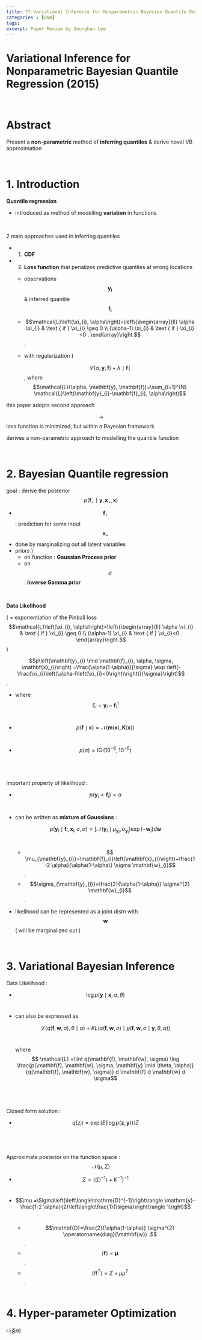 ```yaml
---
title: 77.Variational Inference for Nonparametric Bayesian Quantile Regression
categories : [BNN]
tags: 
excerpt: Paper Review by Seunghan Lee
---
```


<script src="https://cdn.mathjax.org/mathjax/latest/MathJax.js?config=TeX-AMS-MML_HTMLorMML" type="text/javascript"></script>

# Variational Inference for Nonparametric Bayesian Quantile Regression (2015)

<script src="https://cdn.mathjax.org/mathjax/latest/MathJax.js?config=TeX-AMS-MML_HTMLorMML" type="text/javascript"></script>

<br>

# Abstract

Present a **non-parametric** method of **inferring quantiles** & derive novel VB approximation

<br>

# 1. Introduction

**Quantile regression**

- introduced as method of modelling **variation** in functions

<br>

2 main approaches used in inferring quantiles

- 1) **CDF**

- 2) **Loss function** that penalizes predictive quantiles at wrong locations

  - observations $$\mathbf{y_i}$$ & inferred quantile $$\mathbf{f_i}$$
  - $$\mathcal{L}\left(\xi_{i}, \alpha\right)=\left\{\begin{array}{ll}
    \alpha \xi_{i} & \text { if } \xi_{i} \geq 0 \\
    (\alpha-1) \xi_{i} & \text { if } \xi_{i}<0 .
    \end{array}\right.$$.

  - with regularization )

    $$\mathcal{L}(\alpha, \mathbf{y}, \mathbf{f})+\lambda\mid\mathbf{f}\mid$$ ,  where $$\mathcal{L}(\alpha, \mathbf{y}, \mathbf{f})=\sum_{i=1}^{N} \mathcal{L}\left(\mathbf{y}_{i}-\mathbf{f}_{i}, \alpha\right)$$
    

this paper adopts second approach

$$\rightarrow$$ loss function is minimized, but within a Bayesian framework

derives a non-parametric approach to modelling the quantile function

<br>

# 2. Bayesian Quantile regression

goal : derive the posterior $$p\left(\mathbf{f}_{\star} \mid \mathbf{y}, \mathbf{x}_{\star}, \mathbf{x}\right)$$

- $$\mathbf{f}_{\star}$$  : prediction for some input $$\mathbf{x}_{\star}$$
- done by marginalizing out all latent variables
- priors )
  - on function : **Gaussian Process prior**
  - on $$\sigma$$ : **Inverse Gamma prior**

<br>

**Data Likelihood**

( = exponentiation of the Pinball loss $$\mathcal{L}\left(\xi_{i}, \alpha\right)=\left\{\begin{array}{ll}
\alpha \xi_{i} & \text { if } \xi_{i} \geq 0 \\
(\alpha-1) \xi_{i} & \text { if } \xi_{i}<0 .
\end{array}\right.$$ )

$$p\left(\mathbf{y}_{i} \mid \mathbf{f}_{i}, \alpha, \sigma, \mathbf{x}_{i}\right) =\frac{\alpha(1-\alpha)}{\sigma} \exp \left(-\frac{\xi_{i}\left(\alpha-I\left(\xi_{i}<0\right)\right)}{\sigma}\right)$$.

- where $$\xi_{i}=\mathbf{y}_{i}-\mathbf{f}_{i}^{1}$$.

- $$p(\mathbf{f} \mid \mathbf{x}) =\mathcal{N}(\mathbf{m}(\mathbf{x}), \mathbf{K}(\mathbf{x}))$$.
- $$p(\sigma) =\operatorname{IG}\left(10^{-6}, 10^{-6}\right)$$.

<br>

Important  property of likelihood : 

- $$p\left(\mathbf{y}_{i}<\mathbf{f}_{i}\right)=\alpha$$.

- can be written as **mixture of Gaussians** :

  $$p\left(\mathbf{y}_{i} \mid \mathbf{f}_{i}, \mathbf{x}_{i}, \sigma, \alpha\right)=\int \mathcal{N}\left(\mathbf{y}_{i} \mid \mu_{\mathbf{y}_{i}}, \sigma_{\mathbf{y}_{i}}\right) \exp \left(-\mathbf{w}_{i}\right) d \mathbf{w}$$.

  - $$ \mu_{\mathbf{y}_{i}}=\mathbf{f}_{i}\left(\mathbf{x}_{i}\right)+\frac{1-2 \alpha}{\alpha(1-\alpha)} \sigma \mathbf{w}_{i}$$.
  - $$\sigma_{\mathbf{y}_{i}}=\frac{2}{\alpha(1-\alpha)} \sigma^{2} \mathbf{w}_{i}$$.

- likelihood can be represented as a joint distn with $$\mathbf{w}$$ ( will be marginalized out )

<br>

# 3. Variational Bayesian Inference

Data Likelihood :

- $$\log p(\mathbf{y} \mid \mathbf{x}, \alpha, \theta) $$.

- can also be expressed as

  $$\mathcal{L}(q(\mathbf{f}, \mathbf{w}, \sigma), \theta \mid \alpha)+ K L(q(\mathbf{f}, \mathbf{w}, \sigma) \mid p(\mathbf{f}, \mathbf{w}, \sigma \mid \mathbf{y}, \theta, \alpha)) $$.

  where $$ \mathcal{L} =\iint q(\mathbf{f}, \mathbf{w}, \sigma) \log \frac{p(\mathbf{f}, \mathbf{w}, \sigma, \mathbf{y} \mid \theta, \alpha)}{q(\mathbf{f}, \mathbf{w}, \sigma)} d \mathbf{f} d \mathbf{w} d \sigma$$.

  <br>

Closed form solution :

- $$q\left(z_{i}\right)=\exp (E(\log p(\mathbf{z}, \mathbf{y})) / Z$$.

<br>

Approximate posterior on the function space : $$\mathcal{N}(\mu, \Sigma)$$

- $$\Sigma=\left(\left\langle\mathrm{D}^{-1}\right\rangle+\mathrm{K}^{-1}\right)^{-1} $$.

- $$\mu =\Sigma\left(\left\langle\mathrm{D}^{-1}\right\rangle \mathrm{y}-\frac{1-2 \alpha}{2}\left\langle\frac{1}{\sigma}\right\rangle 1\right)$$.

  - $$\mathbf{D}=\frac{2}{\alpha(1-\alpha)} \sigma^{2} \operatorname{diag}(\mathbf{w}) .$$.
  - $$\langle\mathbf{f}\rangle=\boldsymbol{\mu}$$.
  - $$\left\langle\mathrm{ff}^{T}\right\rangle=\Sigma+\mu \mu^{T}$$.

  <br>

# 4. Hyper-parameter Optimization

나중에





